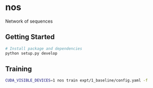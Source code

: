 # nos

Network of sequences

## Getting Started

```sh
# Install package and dependencies
python setup.py develop
```

## Training

```sh
CUDA_VISIBLE_DEVICES=1 nos train expt/1_baseline/config.yaml -f
```
